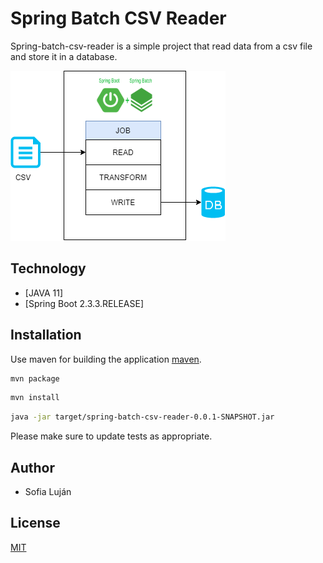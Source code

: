 # Spring Batch CSV Reader

Spring-batch-csv-reader is a simple project that read data from a csv file and store it in a database.

![schema](./images/dowloadfile.png)

## Technology
* [JAVA 11] 
* [Spring Boot 2.3.3.RELEASE] 

## Installation

Use maven for building the application [maven]().

```bash
mvn package
```

```bash
mvn install
```

```bash
java -jar target/spring-batch-csv-reader-0.0.1-SNAPSHOT.jar
```

Please make sure to update tests as appropriate.

## Author
* Sofia Luján

## License
[MIT](https://choosealicense.com/licenses/mit/)